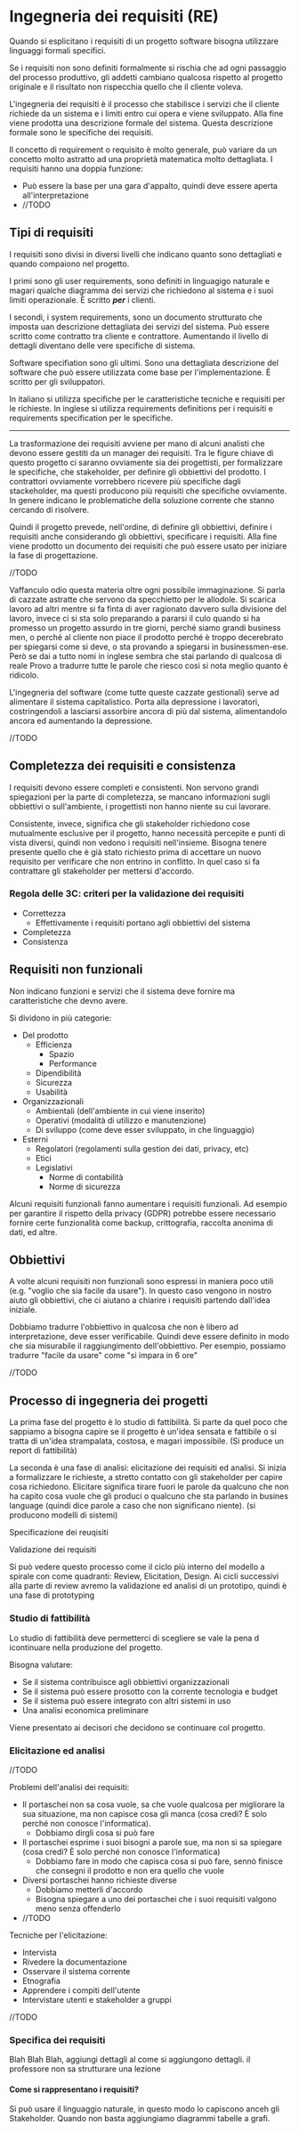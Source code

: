 # Ingegneria dei requisiti (RE)

Quando si esplicitano i requisiti di un progetto software bisogna utilizzare linguaggi formali specifici.

Se i requisiti non sono definiti formalmente si rischia che ad ogni passaggio del processo produttivo, gli addetti cambiano qualcosa rispetto al progetto originale e il risultato non rispecchia quello che il cliente voleva.

L'ingegneria dei requisiti è il processo che stabilisce i servizi che il cliente richiede da un sistema e i limiti entro cui opera e viene sviluppato.
Alla fine viene prodotta una descrizione formale del sistema.
Questa descrizione formale sono le specifiche dei requisiti.

Il concetto di requirement o requisito è molto generale, può variare da un concetto molto astratto ad una proprietà matematica molto dettagliata.
I requisiti hanno una doppia funzione:
* Può essere la base per una gara d'appalto, quindi deve essere aperta all'interpretazione
* //TODO

## Tipi di requisiti

I requisiti sono divisi in diversi livelli che indicano quanto sono dettagliati e quando compaiono nel progetto.

I primi sono gli user requirements, sono definiti in linguagigo naturale e magari qualche diagramma dei servizi che richiedono al sistema e i suoi limiti operazionale. È scritto ***per*** i clienti.

I secondi, i system requirements, sono un documento strutturato che imposta uan descrizione dettagliata dei servizi del sistema. Può essere scritto come contratto tra cliente e contrattore.
Aumentando il livello di dettagli diventano delle vere specifiche di sistema.

Software specifiation sono gli ultimi. Sono una dettagliata descrizione del software che può essere utilizzata come base per l'implementazione. È scritto per gli sviluppatori.

In italiano si utilizza specifiche per le caratteristiche tecniche e requisiti per le richieste. In inglese si utilizza requirements definitions per i requisiti e requirements specification per le specifiche.

---

La trasformazione dei requisiti avviene per mano di alcuni analisti che devono essere gestiti da un manager dei requisiti.
Tra le figure chiave di questo progetto ci saranno ovviamente sia dei progettisti, per formalizzare le specifiche, che stakeholder, per definire gli obbiettivi del prodotto.
I contrattori ovviamente vorrebbero ricevere più specifiche dagli stackeholder, ma questi producono più requisiti che specifiche ovviamente.
In genere indicano le problematiche della soluzione corrente che stanno cercando di risolvere.

Quindi il progetto prevede, nell'ordine, di definire gli obbiettivi, definire i requisiti anche considerando gli obbiettivi, specificare i requisiti. Alla fine viene prodotto un documento dei requisiti che può essere usato per iniziare la fase di progettazione.

//TODO

Vaffanculo odio questa materia oltre ogni possibile immaginazione.
Si parla di cazzate astratte che servono da specchietto per le allodole.
Si scarica lavoro ad altri mentre si fa finta di aver ragionato davvero sulla divisione del lavoro, invece ci si sta solo preparando a pararsi il culo quando si ha promesso un progetto assurdo in tre giorni, perché siamo grandi business men, o perché al cliente non piace il prodotto perché è troppo decerebrato per spiegarsi come si deve, o sta provando a spiegarsi in businessmen-ese.
Però se dai a tutto nomi in inglese sembra che stai parlando di qualcosa di reale
Provo a tradurre tutte le parole che riesco così si nota meglio quanto è ridicolo.

L'ingegneria del software (come tutte queste cazzate gestionali) serve ad alimentare il sistema capitalistico. Porta alla depressione i lavoratori, costringendoli a lasciarsi assorbire ancora di più dal sistema, alimentandolo ancora ed aumentando la depressione.

//TODO

## Completezza dei requisiti e consistenza

I requisiti devono essere completi e consistenti.
Non servono grandi spiegazioni per la parte di completezza, se mancano informazioni sugli obbiettivi o sull'ambiente, i progettisti non hanno niente su cui lavorare.

Consistente, invece, significa che gli stakeholder richiedono cose mutualmente esclusive per il progetto, hanno necessità percepite e punti di vista diversi, quindi non vedono i requisiti nell'insieme.
Bisogna tenere presente quello che è già stato richiesto prima di accettare un nuovo requisito per verificare che non entrino in conflitto. In quel caso si fa contrattare  gli stakeholder per mettersi d'accordo.

### Regola delle 3C: criteri per la validazione dei requisiti

* Correttezza
  * Effettivamente i requisiti portano agli obbiettivi del sistema
* Completezza
* Consistenza

## Requisiti non funzionali

Non indicano funzioni e servizi che il sistema deve fornire ma caratteristiche che devno avere.

Si dividono in più categorie:
* Del prodotto
  * Efficienza
    * Spazio
    * Performance
  * Dipendibilità
  * Sicurezza
  * Usabilità
* Organizzazionali
  * Ambientali (dell'ambiente in cui viene inserito)
  * Operativi (modalità di utilizzo e manutenzione)
  * Di sviluppo (come deve esser sviluppato, in che linguaggio)
* Esterni
  * Regolatori (regolamenti sulla gestion dei dati, privacy, etc)
  * Etici
  * Legislativi
    * Norme di contabilità
    * Norme di sicurezza 

Alcuni requisiti funzionali fanno aumentare i requisiti funzionali. Ad esempio per garantire il rispetto della privacy (GDPR) potrebbe essere necessario fornire certe funzionalità come backup, crittografia, raccolta anonima di dati, ed altre.

## Obbiettivi

A volte alcuni requisiti non funzionali sono espressi in maniera poco utili (e.g. "voglio che sia facile da usare"). In questo caso vengono in nostro aiuto gli obbiettivi, che ci aiutano a chiarire i requisiti partendo dall'idea iniziale.

Dobbiamo tradurre l'obbiettivo in qualcosa che non è libero ad interpretazione, deve esser verificabile. Quindi deve essere definito in modo che sia misurabile il raggiungimento dell'obbiettivo.
Per esempio, possiamo tradurre "facile da usare" come "si impara in 6 ore"

//TODO

## Processo di ingegneria dei progetti

La prima fase del progetto è lo studio di fattibilità. Si parte da quel poco che sappiamo a bisogna capire se il progetto è un'idea sensata e fattibile o si tratta di un'idea strampalata, costosa, e magari impossibile. (Si produce un report di fattibilità)

La  seconda è una fase di analisi: elicitazione dei requisiti ed analisi. Si inizia a formalizzare le richieste, a stretto contatto con gli stakeholder per capire cosa richiedono. Elicitare significa tirare fuori le parole da qualcuno che non ha capito cosa vuole che gli produci o qualcuno che sta parlando in busines language (quindi dice parole a caso che non significano niente).
(si producono modelli di sistemi)

Specificazione dei reuqisiti

Validazione dei requisiti

Si può vedere questo processo come il ciclo più interno del modello a spirale con come quadranti: Review, Elicitation, Design. Ai cicli successivi alla parte di review avremo la validazione ed analisi di un prototipo, quindi è una fase di prototyping

### Studio di fattibilità

Lo studio di fattibilità deve permetterci di scegliere se vale la pena d icontinuare nella produzione del progetto.

Bisogna valutare:
* Se il sistema contribuisce  agli obbiettivi organizzazionali
* Se il sistema può essere prosotto con la corrente tecnologia e budget
* Se il sistema può essere integrato con altri sistemi in uso
* Una analisi economica preliminare

Viene presentato ai decisori che decidono se continuare col progetto.

### Elicitazione ed analisi

//TODO

Problemi dell'analisi dei requisiti:
* Il portaschei non sa cosa vuole, sa che vuole qualcosa per migliorare la sua situazione, ma non capisce cosa gli manca (cosa credi? È solo perché non conosce l'informatica).
  * Dobbiamo dirgli cosa si può fare
* Il portaschei esprime i suoi bisogni a parole sue, ma non si sa spiegare (cosa credi? È solo perché non conosce l'informatica)
  * Dobbiamo fare in modo che capisca cosa si può fare, sennò finisce che consegni il prodotto e non era quello che vuole
* Diversi portaschei hanno richieste diverse
  * Dobbiamo metterli d'accordo
  * Bisogna spiegare a uno dei portaschei che i suoi requisiti valgono meno senza offenderlo
* //TODO

Tecniche per l'elicitazione:
* Intervista
* Rivedere la documentazione
* Osservare il sistema corrente
* Etnografia
* Apprendere i compiti dell'utente
* Intervistare utenti e stakeholder a gruppi

//TODO

### Specifica dei requisiti

Blah Blah Blah, aggiungi dettagli al come si aggiungono dettagli. il professore non sa strutturare una lezione

#### Come si rappresentano i requisiti?

Si può usare il linguaggio naturale, in questo modo lo capiscono anceh gli Stakeholder. Quando non basta aggiungiamo diagrammi tabelle a grafi.